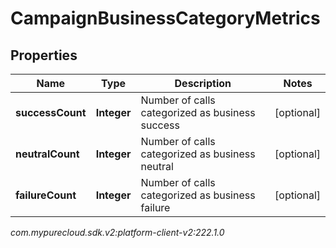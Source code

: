 # CampaignBusinessCategoryMetrics


## Properties

| Name | Type | Description | Notes |
| ------------ | ------------- | ------------- | ------------- |
| **successCount** | **Integer** | Number of calls categorized as business success |  [optional] |
| **neutralCount** | **Integer** | Number of calls categorized as business neutral |  [optional] |
| **failureCount** | **Integer** | Number of calls categorized as business failure |  [optional] |




_com.mypurecloud.sdk.v2:platform-client-v2:222.1.0_
